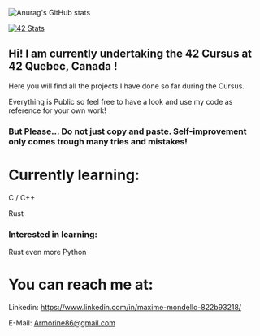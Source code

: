 ![Anurag's GitHub stats](https://github-readme-stats.vercel.app/api?username=Armorine86&show_icons=true&theme=radical)

[![42 Stats](https://badge42.herokuapp.com/api/stats/mmondell?cursus=C%20Cursus)](https://github.com/JaeSeoKim/badge42)

## Hi! I am currently undertaking the 42 Cursus at 42 Quebec, Canada !

Here you will find all the projects I have done so far during the Cursus. 

Everything is Public so feel free to have a look and use my code as reference for your own work!

### But Please... Do not just copy and paste. Self-improvement only comes trough many tries and mistakes!

# Currently learning:

C / C++

Rust

### Interested in learning: 

Rust even more
Python


# You can reach me at:

Linkedin: https://www.linkedin.com/in/maxime-mondello-822b93218/

E-Mail:               Armorine86@gmail.com
